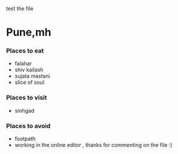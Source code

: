 test the file
# Pune,mh

### Places to eat
- falahar
- shiv kailash
- sujata mastani
- slice of soul

### Places to visit
- sinhgad

### Places to avoid
- footpath
- working in the online editor , thanks for commenting on the file :)
